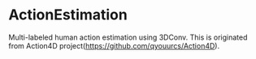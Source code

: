 # ActionEstimation
Multi-labeled human action estimation using 3DConv. This is originated from Action4D project(https://github.com/qyouurcs/Action4D).
